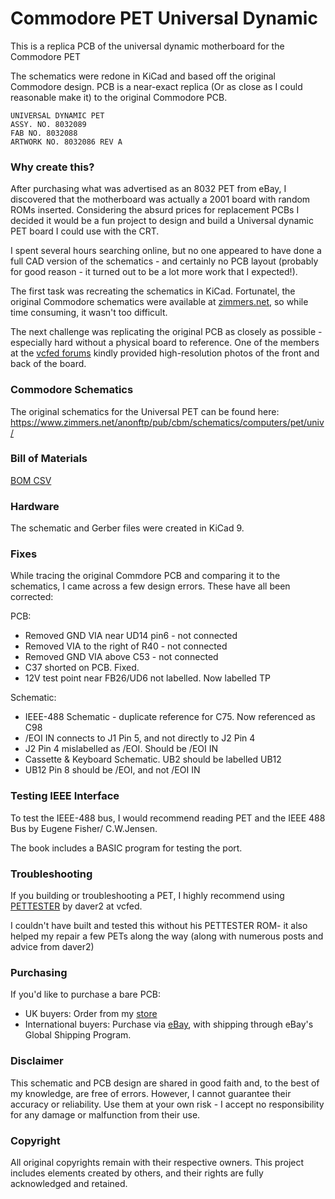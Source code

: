 # Commodore PET Universal Dynamic

This is a replica PCB of the universal dynamic motherboard for the Commodore PET 

The schematics were redone in KiCad and based off the original Commodore design. 
PCB is a near-exact replica (Or as close as I could reasonable make it) to the original Commodore PCB. 


```
UNIVERSAL DYNAMIC PET
ASSY. NO. 8032089
FAB NO. 8032088
ARTWORK NO. 8032086 REV A
```

### Why create this?

After purchasing what was advertised as an 8032 PET from eBay, I discovered that the motherboard was actually a 2001 board with random ROMs inserted. Considering the absurd prices for replacement PCBs I decided it would be a fun project to design and build a Universal dynamic PET board I could use with the CRT. 

I spent several hours searching online, but no one appeared to have done a full CAD version of the schematics - and certainly no PCB layout (probably for good reason - it turned out to be a lot more work that I expected!).

The first task was recreating the schematics in KiCad. Fortunatel, the original Commodore schematics were available at [zimmers.net](https://www.zimmers.net/anonftp/pub/cbm/schematics/computers/pet/univ/), so while time consuming, it wasn't too difficult. 

The next challenge was replicating the original PCB as closely as possible - especially hard without a physical board to reference. One of the members at the [vcfed forums](https://forum.vcfed.org/index.php) kindly provided high-resolution photos of the front and back of the board. 

### Commodore Schematics

The original schematics for the Universal PET can be found here:
https://www.zimmers.net/anonftp/pub/cbm/schematics/computers/pet/univ/


### Bill of Materials
[BOM CSV](https://github.com/MyRetroStore/Commodore-PET-Universal-Dynamic/blob/main/BOM/BOM.csv)

### Hardware

The schematic and Gerber files were created in KiCad 9.

### Fixes

While tracing the original Commdore PCB and comparing it to the schematics, I came across a few design errors. These have all been corrected:

PCB:
- Removed GND VIA near UD14 pin6 - not connected
- Removed VIA to the right of R40 - not connected
- Removed GND VIA above C53 - not connected
- C37 shorted on PCB. Fixed.
- 12V test point near FB26/UD6 not labelled. Now labelled TP

Schematic:
- IEEE-488 Schematic - duplicate reference for C75. Now referenced as C98
- /EOI IN connects to J1 Pin 5, and not directly to J2 Pin 4
- J2 Pin 4 mislabelled as /EOI. Should be /EOI IN
- Cassette & Keyboard Schematic. UB2 should be labelled UB12
- UB12 Pin 8 should be /EOI, and not /EOI IN

### Testing IEEE Interface

To test the IEEE-488 bus, I would recommend reading PET and the IEEE 488 Bus by Eugene Fisher/ C.W.Jensen. 

The book includes a BASIC program for testing the port. 


### Troubleshooting

If you building or troubleshooting a PET, I highly recommend using [PETTESTER](https://forum.vcfed.org/index.php?threads/pettester-versions-and-manuals.1238265/#post-1252044) by daver2 at vcfed. 

I couldn't have built and tested this without his PETTESTER ROM- it also helped my repair a few PETs along the way (along with numerous posts and advice from daver2)




### Purchasing

If you'd like to purchase a bare PCB:
- UK buyers: Order from my [store](https://myretostore.co.uk)
- International buyers: Purchase via [eBay](https://www.ebay.co.uk/str/myretrostoreuk/Commodore/_i.html?store_cat=37608566017), with shipping through eBay's Global Shipping Program. 

### Disclaimer

This schematic and PCB design are shared in good faith and, to the best of my knowledge, are free of errors. However, I cannot guarantee their accuracy or reliability. Use them at your own risk - I accept no responsibility for any damage or malfunction from their use. 

### Copyright

All original copyrights remain with their respective owners. This project  includes elements created by others, and their rights are fully acknowledged and retained.
